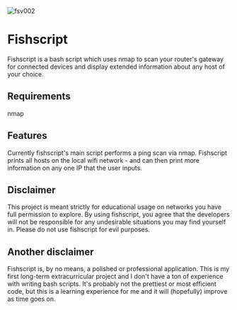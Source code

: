 ![fsv002](https://user-images.githubusercontent.com/58780384/70740916-4000b500-1ce8-11ea-9b9d-b3417ac597fb.png)

# Fishscript

Fishscript is a bash script which uses nmap to scan your router's gateway for connected devices and display extended information about any host of your choice.

## Requirements

nmap

## Features

Currently fishscript's main script performs a ping scan via nmap.
Fishscript prints all hosts on the local wifi network - and can then print more information on any one IP that the user inputs.

## Disclaimer

This project is meant strictly for educational usage on networks you have full permission to explore. By using fishscript, you agree that the developers will not be responsible for any undesirable situations you may find yourself in. Please do not use fishscript for evil purposes.

## Another disclaimer

Fishscript is, by no means, a polished or professional application. This is my first long-term extracurricular project and I don't have a ton of experience with writing bash scripts. It's probably not the prettiest or most efficient code, but this is a learning experience for me and it will (hopefully) improve as time goes on.
